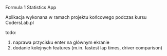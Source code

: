 Formula 1 Statistics App

Aplikacja wykonana w ramach projektu końcowego podczas kursu CodersLab.pl

todo: 
1. naprawa przycisku enter na głównym ekranie
2. dodanie kolejnych features (m.in. fastest lap times, driver comparison)